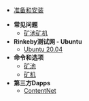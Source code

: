<!-- docs/_sidebar.md -->

* [准备和安装](/zh-cn/GETSTARTED.md)
- **常见问题** 
  - [矿池矿机](/zh-cn/qanda)
- **Rinkeby测试网 - Ubuntu** 
  - [Ubuntu 20.04](/zh-cn/ubuntu)
- **命令和选项**
  - [矿池](/zh-cn/pool-command-option)
  - [矿机](/zh-cn/miner-command-option)
- **第三方Dapps**
  - [ContentNet](/zh-cn/pirate-dapp)